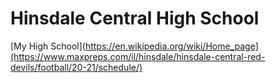 # Hinsdale Central High School

[My High School](https://en.wikipedia.org/wiki/Home_page](https://www.maxpreps.com/il/hinsdale/hinsdale-central-red-devils/football/20-21/schedule/)
